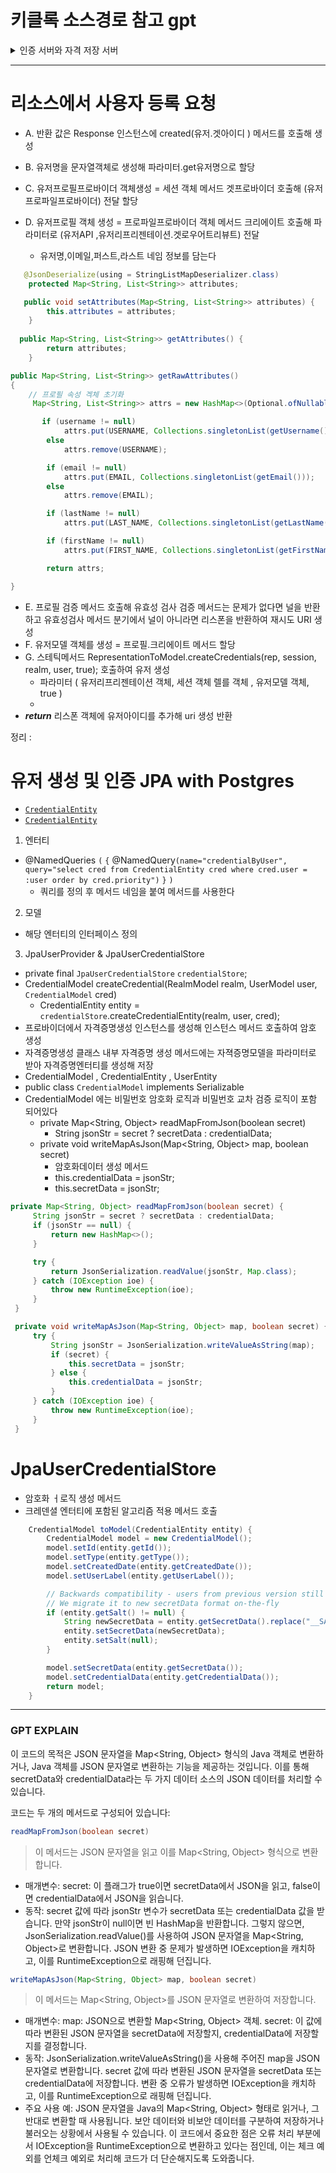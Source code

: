 

# 키클록 소스경로 참고 gpt
 <details>
 <summary> 
   인증 서버와 자격 저장 서버
</summary>
  # Keycloak 인증 서버 및 자격 증명 서버 관련 소스 코드 경로

Keycloak은 오픈 소스 인증 및 권한 부여 서버로, 인증 서버와 자격 증명 서버의 기능을 제공합니다. 아래는 각 기능을 담당하는 주요 소스 코드 경로입니다.

## 1. 인증 및 권한 부여 서버 (Authentication and Authorization Server)
Keycloak에서 OAuth2, OpenID Connect, JWT 발급, 권한 부여 등의 기능을 처리하는 경로입니다.

### 주요 경로
- **OAuth2/OpenID Connect 구현**
  - **경로**: `services/src/main/java/org/keycloak/protocol/oidc`
    - 주요 클래스:
      - `TokenEndpoint.java`: 액세스 토큰 발급.
      - `AuthorizationEndpoint.java`: 권한 부여 요청 처리.

- **JWT 생성 및 서명**
  - **경로**: `core/src/main/java/org/keycloak/jose/jws`
    - 주요 클래스:
      - `JWSBuilder.java`: JWT 생성 및 서명.
      - `JWSTokenVerifier.java`: JWT 검증.

- **권한 부여 처리 (Authorization)**
  - **경로**: `services/src/main/java/org/keycloak/authorization`
    - 주요 클래스:
      - `AuthorizationProvider.java`: 권한 부여 처리.
      - `PolicyEvaluator.java`: 정책 기반 권한 부여.

- **세션 관리**
  - **경로**: `core/src/main/java/org/keycloak/models`
    - 주요 클래스:
      - `UserSessionModel.java`: 사용자 세션 정의.
      - `UserSessionProvider.java`: 세션 관리.

- **API 보안 및 CORS 정책**
  - **경로**: `services/src/main/java/org/keycloak/services/filters`
    - 주요 클래스:
      - `CorsFilter.java`: CORS 정책 적용.
      - `KeycloakSecurityHeadersFilter.java`: 보안 헤더 필터.

---

## 2. 자격 증명 저장 서버 (Credential Storage Server)
Keycloak에서 사용자 자격 증명(비밀번호 등)을 저장하고 관리하는 기능을 처리하는 경로입니다.

### 주요 경로
- **비밀번호 저장 및 검증**
  - **경로**: `core/src/main/java/org/keycloak/credential`
    - 주요 클래스:
      - `PasswordCredentialProvider.java`: 비밀번호 처리.
      - `CredentialInputUpdater.java`: 자격 증명 업데이트.

- **사용자 계정 관리**
  - **경로**: `services/src/main/java/org/keycloak/services/resources/account`
    - 주요 클래스:
      - `AccountRestService.java`: 사용자 계정 관련 API.
      - `AccountCredentialResource.java`: 자격 증명 요청 처리.

- **자격 증명 암호화**
  - **경로**: `core/src/main/java/org/keycloak/hash`
    - 주요 클래스:
      - `PasswordHashProvider.java`: 비밀번호 해싱.
      - `BCryptPasswordHashProvider.java`: BCrypt 해시 구현.

- **토큰 저장 및 관리**
  - **경로**: `core/src/main/java/org/keycloak/models`
    - 주요 클래스:
      - `RealmModel.java`: Realm에서 토큰 설정 관리.
      - `ClientModel.java`: 클라이언트 토큰 설정 관리.

---

## 3. 공통 보안 요소
Keycloak에서 보안 강화를 위한 암호화 및 로그 기록 관련 소스 경로입니다.

### 주요 경로
- **TLS/SSL 암호화 통신**
  - Keycloak은 주로 외부 Reverse Proxy(Nginx, Apache) 서버를 통해 SSL 설정.

- **감사 및 모니터링**
  - **경로**: `services/src/main/java/org/keycloak/events`
    - 주요 클래스:
      - `EventListenerProvider.java`: 인증 이벤트 기록.
      - `EventStoreProvider.java`: 이벤트 저장소 관리.

- **정책 기반 접근 제어**
  - **경로**: `services/src/main/java/org/keycloak/authorization/policy`
    - 주요 클래스:
      - `PolicyProvider.java`: 정책 평가 인터페이스.
      - `DefaultPolicyEvaluator.java`: 정책 평가 및 결과 반환.

---

### 결론
Keycloak의 인증 서버와 자격 증명 서버는 각각 **인증/권한 부여 처리**, **자격 증명 저장/검증**, **보안 관리**로 나뉘어 있으며, 관련 기능은 각 패키지 안에 구현되어 있습니다.
</details>




---
# 리소스에서 사용자 등록 요청 

- A. 반환 값은 Response 인스턴스에 created(유저.겟아이디 ) 메서드를 호출해 생성

- B. 유저명을 문자열객체로 생성해 파라미터.get유저명으로 할당
- C. 유저프로필프로바이더 객체생성 = 세션 객체 메서드 겟프로바이더 호출해 (유저프로파일프로바이더) 전달 할당
- D. 유저프로필 객체 생성 =  프로파일프로바이더 객체 메서드 크리에이트 호출해 파라미터로 (유저API ,유저리프리젠테이션.겟로우어트리뷰트) 전달
  - 유저명,이메일,퍼스트,라스트 네임 정보를 담는다
```java
   @JsonDeserialize(using = StringListMapDeserializer.class)
    protected Map<String, List<String>> attributes;

   public void setAttributes(Map<String, List<String>> attributes) {
        this.attributes = attributes;
    }
   
  public Map<String, List<String>> getAttributes() {
        return attributes;
    }
```

```JAVA
public Map<String, List<String>> getRawAttributes()
{
    // 프로필 속성 겍체 초기화
     Map<String, List<String>> attrs = new HashMap<>(Optional.ofNullable(attributes).orElse(new HashMap<>()));

       if (username != null)
            attrs.put(USERNAME, Collections.singletonList(getUsername()));
        else
            attrs.remove(USERNAME);

        if (email != null)
            attrs.put(EMAIL, Collections.singletonList(getEmail()));
        else
            attrs.remove(EMAIL);

        if (lastName != null)
            attrs.put(LAST_NAME, Collections.singletonList(getLastName()));

        if (firstName != null)
            attrs.put(FIRST_NAME, Collections.singletonList(getFirstName()));

        return attrs;

}
```

- E. 프로필 검증 메서드 호출해 유효성 검사 검증 메서드는 문제가 없다면 널을 반환하고 유효성검사 메서드 분기에서 널이 아니라면 리스폰을 반환하여 재시도 URI 생성
- F. 유저모델 객체를 생성 = 프로필.크리에이트 메서드 할당
- G. 스테틱메서드 RepresentationToModel.createCredentials(rep, session, realm, user, true); 호출하여 유저 생성
  - 파라미터 ( 유저리프리젠테이션 객체, 세션 객체 렐를 객체 , 유저모델 객체, true )
  - 
- ___return___ 리스폰 객체에 유저아이디를 추가해 uri 생성 반환

정리 :




# 유저 생성 및 인증 JPA with Postgres

- [`CredentialEntity`](CredentialEntity.java)  
- [`CredentialEntity`](CredentialEntity.java)

1. 엔터티
- @NamedQueries `(` `{` @NamedQuery`(name="credentialByUser", query="select cred from CredentialEntity cred where cred.user = :user order by cred.priority")`  `}` `)`
  - 쿼리를 정의 후 메서드 네임을 붙여 메서드를 사용한다    

2. 모델
- 해당 엔터티의 인터페이스 정의

3. JpaUserProvider & JpaUserCredentialStore

- private final `JpaUserCredentialStore` `credentialStore`;
-  CredentialModel createCredential(RealmModel realm, UserModel user, `CredentialModel` cred)
    - CredentialEntity entity = `credentialStore`.createCredentialEntity(realm, user, cred);
- 프로바이더에서 자격증명생성 인스턴스를 생성해 인스턴스 메서드 호출하여 암호 생성
- 자격증명생성 클래스 내부  자격증명 생성 메서드에는  자젹증명모델을 파라미터로 받아 자격증명엔터티를 생성해 저장
-  CredentialModel ,  CredentialEntity , UserEntity
-  public class `CredentialModel` implements Serializable
  - CredentialModel 에는 비밀번호 암호화 로직과 비밀번호 교차 검증 로직이 포함 되어있다
    - private Map<String, Object> readMapFromJson(boolean secret)
      - String jsonStr = secret ? secretData : credentialData;
    - private void writeMapAsJson(Map<String, Object> map, boolean secret)
       - 암호화데이터 생성 메서드   
       - this.credentialData = jsonStr;
       - this.secretData = jsonStr;

    
   ```JAVA
private Map<String, Object> readMapFromJson(boolean secret) {
        String jsonStr = secret ? secretData : credentialData;
        if (jsonStr == null) {
            return new HashMap<>();
        }

        try {
            return JsonSerialization.readValue(jsonStr, Map.class);
        } catch (IOException ioe) {
            throw new RuntimeException(ioe);
        }
    }

    private void writeMapAsJson(Map<String, Object> map, boolean secret) {
        try {
            String jsonStr = JsonSerialization.writeValueAsString(map);
            if (secret) {
                this.secretData = jsonStr;
            } else {
                this.credentialData = jsonStr;
            }
        } catch (IOException ioe) {
            throw new RuntimeException(ioe);
        }
    }

  ```

 # JpaUserCredentialStore
- 암호화 ㅓ로직 생성 메서드
- 크레덴셜 엔터티에 포함된 알고리즘 적용 메서드 호출
```JAVA
    CredentialModel toModel(CredentialEntity entity) {
        CredentialModel model = new CredentialModel();
        model.setId(entity.getId());
        model.setType(entity.getType());
        model.setCreatedDate(entity.getCreatedDate());
        model.setUserLabel(entity.getUserLabel());

        // Backwards compatibility - users from previous version still have "salt" in the DB filled.
        // We migrate it to new secretData format on-the-fly
        if (entity.getSalt() != null) {
            String newSecretData = entity.getSecretData().replace("__SALT__", Base64.encodeBytes(entity.getSalt()));
            entity.setSecretData(newSecretData);
            entity.setSalt(null);
        }

        model.setSecretData(entity.getSecretData());
        model.setCredentialData(entity.getCredentialData());
        return model;
    }
```

---

### GPT EXPLAIN

이 코드의 목적은 JSON 문자열을 Map<String, Object> 형식의 Java 객체로 변환하거나, Java 객체를 JSON 문자열로 변환하는 기능을 제공하는 것입니다. 이를 통해 secretData와 credentialData라는 두 가지 데이터 소스의 JSON 데이터를 처리할 수 있습니다.

코드는 두 개의 메서드로 구성되어 있습니다:
```JAVA
readMapFromJson(boolean secret)
```
> 이 메서드는 JSON 문자열을 읽고 이를 Map<String, Object> 형식으로 변환합니다.
- 매개변수:
secret: 이 플래그가 true이면 secretData에서 JSON을 읽고, false이면 credentialData에서 JSON을 읽습니다.
- 동작:
secret 값에 따라 jsonStr 변수가 secretData 또는 credentialData 값을 받습니다.
만약 jsonStr이 null이면 빈 HashMap을 반환합니다.
그렇지 않으면, JsonSerialization.readValue()를 사용하여 JSON 문자열을 Map<String, Object>로 변환합니다.
JSON 변환 중 문제가 발생하면 IOException을 캐치하고, 이를 RuntimeException으로 래핑해 던집니다.

```JAVA
writeMapAsJson(Map<String, Object> map, boolean secret)
```
> 이 메서드는 Map<String, Object>를 JSON 문자열로 변환하여 저장합니다.
- 매개변수:
map: JSON으로 변환할 Map<String, Object> 객체.
secret: 이 값에 따라 변환된 JSON 문자열을 secretData에 저장할지, credentialData에 저장할지를 결정합니다.
- 동작:
JsonSerialization.writeValueAsString()을 사용해 주어진 map을 JSON 문자열로 변환합니다.
secret 값에 따라 변환된 JSON 문자열을 secretData 또는 credentialData에 저장합니다.
변환 중 오류가 발생하면 IOException을 캐치하고, 이를 RuntimeException으로 래핑해 던집니다.
- 주요 사용 예:
JSON 문자열을 Java의 Map<String, Object> 형태로 읽거나, 그 반대로 변환할 때 사용됩니다.
보안 데이터와 비보안 데이터를 구분하여 저장하거나 불러오는 상황에서 사용될 수 있습니다.
이 코드에서 중요한 점은 오류 처리 부분에서 IOException을 RuntimeException으로 변환하고 있다는 점인데, 이는 체크 예외를 언체크 예외로 처리해 코드가 더 단순해지도록 도와줍니다.
